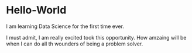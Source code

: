 # Hello-World

I am learning Data Science for the first time ever.

I must admit, I am really excited took this opportunity.
How amzaing will be when I can do all th wounders of being a problem solver.
